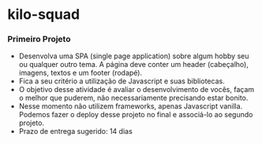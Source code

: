 # kilo-squad

### Primeiro Projeto

- Desenvolva uma SPA (single page application) sobre algum hobby seu ou qualquer outro tema. A página deve conter um header (cabeçalho), imagens, textos e um footer (rodapé). 
- Fica a seu critério a utilização de Javascript e suas bibliotecas. 
- O objetivo desse atividade é avaliar o desenvolvimento de vocês, façam o melhor que puderem, não necessariamente precisando estar bonito. 
- Nesse momento não utilizem frameworks, apenas Javascript vanilla. Podemos fazer o deploy desse projeto no final e associá-lo ao segundo projeto.
- Prazo de entrega sugerido: 14 dias

